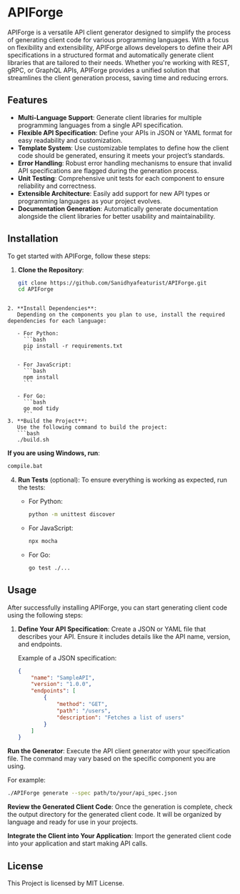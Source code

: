 # APIForge

APIForge is a versatile API client generator designed to simplify the process of generating client code for various programming languages. With a focus on flexibility and extensibility, APIForge allows developers to define their API specifications in a structured format and automatically generate client libraries that are tailored to their needs. Whether you're working with REST, gRPC, or GraphQL APIs, APIForge provides a unified solution that streamlines the client generation process, saving time and reducing errors.


## Features

- **Multi-Language Support**: Generate client libraries for multiple programming languages from a single API specification.
- **Flexible API Specification**: Define your APIs in JSON or YAML format for easy readability and customization.
- **Template System**: Use customizable templates to define how the client code should be generated, ensuring it meets your project’s standards.
- **Error Handling**: Robust error handling mechanisms to ensure that invalid API specifications are flagged during the generation process.
- **Unit Testing**: Comprehensive unit tests for each component to ensure reliability and correctness.
- **Extensible Architecture**: Easily add support for new API types or programming languages as your project evolves.
- **Documentation Generation**: Automatically generate documentation alongside the client libraries for better usability and maintainability.

## Installation

To get started with APIForge, follow these steps:

1. **Clone the Repository**:
   ```bash
   git clone https://github.com/Sanidhyafeaturist/APIForge.git
   cd APIForge
```

2. **Install Dependencies**:
   Depending on the components you plan to use, install the required dependencies for each language:

   - For Python:
     ```bash
     pip install -r requirements.txt
     ```

   - For JavaScript:
     ```bash
     npm install
     ```

   - For Go:
     ```bash
     go mod tidy
     ```
3. **Build the Project**:
   Use the following command to build the project:
   ```bash
   ./build.sh
```

**If you are using Windows, run**:
```bash
compile.bat
```

4. **Run Tests** (optional):
   To ensure everything is working as expected, run the tests:

   - For Python:
     ```bash
     python -m unittest discover
     ```

   - For JavaScript:
     ```bash
     npx mocha
     ```

   - For Go:
     ```bash
     go test ./...
     ```
## Usage

After successfully installing APIForge, you can start generating client code using the following steps:

1. **Define Your API Specification**:
   Create a JSON or YAML file that describes your API. Ensure it includes details like the API name, version, and endpoints.

   Example of a JSON specification:
   ```json
   {
       "name": "SampleAPI",
       "version": "1.0.0",
       "endpoints": [
           {
               "method": "GET",
               "path": "/users",
               "description": "Fetches a list of users"
           }
       ]
   }


**Run the Generator**: 
Execute the API client generator with your specification file. The command may vary based on the specific component you are using.

For example:

```bash
./APIForge generate --spec path/to/your/api_spec.json
```

**Review the Generated Client Code**: 
Once the generation is complete, check the output directory for the generated client code. It will be organized by language and ready for use in your projects.

**Integrate the Client into Your Application**: 
Import the generated client code into your application and start making API calls.

## License
This Project is licensed by MIT License.
